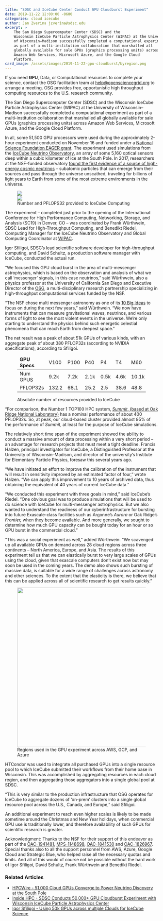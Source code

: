 ```yaml
---
title: "SDSC and IceCube Center Conduct GPU Cloudburst Experiment"
date: 2019-11-22 12:00:00 -0600
categories: cloud icecube
author: Jan Zverina jzverina@sdsc.edu
excerpt: >
    The San Diego Supercomputer Center (SDSC) and the
    Wisconsin IceCube Particle Astrophysics Center (WIPAC) at the University
    of Wisconsin–Madison successfully completed a computational experiment
    as part of a multi-institution collaboration that marshalled all
    globally available for sale GPUs (graphics processing units) across
    Amazon Web Services, Microsoft Azure, and the Google Cloud
    Platform.
card_image: /assets/images/2019-11-22-gpu-cloudburst/byregion.png
---
```



<div class="alert alert-primary" role="alert">
If you need <strong>GPU</strong>, Data, or Computational resources to
complete your science, contact the OSG facilitation
team at <a href="mailto:help@opensciencegrid.org">help@opensciencegrid.org</a>
to arrange a meeting. OSG provides free, opportunistic high throughput
computing resources to the U.S. research community.
</div>


The San Diego Supercomputer Center (SDSC) and the
Wisconsin IceCube Particle Astrophysics Center (WIPAC) at the University
of Wisconsin–Madison successfully completed a computational experiment
as part of a multi-institution collaboration that marshalled all
globally available for sale GPUs (graphics processing units) across
Amazon Web Services, Microsoft Azure, and the Google Cloud
Platform.

In all, some 51,500 GPU processors were used during the
approximately 2-hour experiment conducted on November 16 and funded
under a [National Science Foundation EAGER
grant](https://www.nsf.gov/awardsearch/showAward?AWD_ID=1941481&HistoricalAwards=false).
The experiment used simulations from the [IceCube Neutrino
Observatory](https://icecube.wisc.edu/), an array of some 5,160
optical sensors deep within a cubic kilometer of ice at the South Pole.
In 2017, researchers at the NSF-funded observatory [found the first evidence of a source of high-energy
cosmic
neutrinos](https://www.sdsc.edu/News%20Items/PR20180712_IceCube_neutrino.html)
– subatomic particles that can emerge from their sources and pass
through the universe unscathed, traveling for billions of light years to
Earth from some of the most extreme environments in the universe.

<figure class="figure">
<div class="container">
    <div class="row">
        <div class="col-md">
            <img src="{{site.baseurl}}/assets/images/2019-11-22-gpu-cloudburst/numgpus.png" class="img-fluid figure-img">
        </div>
        <div class="col-md">
            <img src="{{site.baseurl}}/assets/images/2019-11-22-gpu-cloudburst/gpupflops.png" class="img-fluid figure-img">
        </div>
    </div>
</div>
<figcaption class="figure-caption">Number and PFLOPS32 provided to IceCube Computing</figcaption>
</figure>

The experiment – completed just prior to the opening of
the International Conference for High Performance Computing, Networking,
Storage, and Analysis (SC19) in Denver, CO – was coordinated by Frank
Würthwein, SDSC Lead for High-Throughput Computing, and Benedikt Riedel,
Computing Manager for the IceCube Neutrino Observatory and Global
Computing Coordinator at [WIPAC](https://wipac.wisc.edu/).

Igor Sfiligoi, SDSC’s lead scientific software developer
for high-throughput computing, and David Schultz, a production software
manager with IceCube, conducted the actual run.

“We focused this GPU cloud burst in the area of multi-messenger astrophysics, which is based on the
observation and analysis of what we call ‘messenger’ signals, in this
case neutrinos,” said Würthwein, also a physics professor at the
University of California San Diego and Executive Director of the [OSG](https://opensciencegrid.org/), a multi-disciplinary
research partnership specializing in high-throughput computational
services funded by the NSF.

“The NSF chose multi messenger astronomy as one of its
[10 Big
Ideas](https://www.nsf.gov/news/special_reports/big_ideas/universe.jsp)
to focus on during the next few years,” said Würthwein. “We now have
instruments that can measure gravitational waves, neutrinos, and various
forms of light to see the most violent events in the universe. We’re
only starting to understand the physics behind such energetic celestial
phenomena that can reach Earth from deepest space.”

The net result was a peak of about 51k GPUs of various
kinds, with an aggregate peak of about 380 PFLOP32s (according to NVIDIA
specifications), according to Sfiligoi.


<figure class="figure ">
<table class="table table-responsive">
    <thead>
    <tr>
      <td><strong>GPU Specs</strong></td>
      <td>V100</td>
      <td>P100</td>
      <td>P40</td>
      <td>P4</td>
      <td>T4</td>
      <td>M60</td>
      <td>K80</td>
      <td>K520</td>
    </tr>
    </thead>
    <tbody>
    <tr>
      <td>Num GPUS</td>
      <td>9.2k</td>
      <td>7.2k</td>
      <td>2.1k</td>
      <td>0.5k</td>
      <td>4.6k</td>
      <td>10.1k</td>
      <td>12.5k</td>
      <td>5.4k</td>
    </tr>
    <tr>
      <td>PFLOP32s</td>
      <td>132.2</td>
      <td>68.1</td>
      <td>25.2</td>
      <td>2.5</td>
      <td>38.6</td>
      <td>48.8</td>
      <td>51.6</td>
      <td>12.4</td>
    </tr>
  </tbody>
</table>
<figcaption class="figure-caption">Absolute number of resources provided to IceCube</figcaption>
</figure>

“For comparison, the Number 1 TOP100 HPC system, [*Summit*, (based at Oak Ridge National
Laboratory)](https://www.olcf.ornl.gov/summit/) has a nominal
performance of about 400 PFLOP32s. So, at peak, our cloud-based cluster
provided almost 95% of the performance of *Summit*, at least for the
purpose of IceCube simulations.

The relatively short time span of the experiment showed
the ability to conduct a massive amount of data processing within a very
short period – an advantage for research projects that must meet a tight
deadline. Francis Halzen, principal investigator for IceCube, a
Distinguished Professor at the University of Wisconsin–Madison, and
director of the university’s Institute for Elementary Particle Physics,
foresaw this several years ago.

“We have initiated an effort to improve the calibration
of the instrument that will result in sensitivity improved by an
estimated factor of four,” wrote Halzen. “We can apply this improvement
to 10 years of archived data, thus obtaining the equivalent of 40 years
of current IceCube data.”

“We conducted this experiment with three goals in mind,”
said IceCube’s Riedel. “One obvious goal was to produce simulations that
will be used to do science with IceCube for multi-messenger
astrophysics. But we also wanted to understand the readiness of our
cyberinfrastructure for bursting into future Exascale-class facilities
such as Argonne’s *Aurora* or Oak Ridge’s *Frontier,* when they become
available. And more generally, we sought to determine how much GPU
capacity can be bought today for an hour or so GPU burst in the
commercial cloud.”

“This was a social experiment as well,” added Würthwein.
“We scavenged up all available GPUs on demand across 28 cloud regions
across three continents – North America, Europe, and Asia. The results
of this experiment tell us that we can elastically burst to very large
scales of GPUs using the cloud, given that exascale computers don’t
exist now but may soon be used in the coming years. The demo also shows
such bursting of massive data, is suitable for a wide range of
challenges across astronomy and other sciences. To the extent that the
elasticity is there, we believe that this can be applied across all of
scientific research to get results quickly.”

<figure class="figure float-left">
<img src="{{site.baseurl}}/assets/images/2019-11-22-gpu-cloudburst/byregion.png" class="img-fluid figure-img" width="525">
<figcaption class="figure-caption">Regions used in the GPU experiment across AWS, GCP, and Azure</figcaption>
</figure>

HTCondor was used to integrate all purchased GPUs into a
single resource pool to which IceCube submitted their workflows from
their home base in Wisconsin. This was accomplished by aggregating
resources in each cloud region, and then aggregating those aggregators
into a single global pool at SDSC.

“This is very similar to the production infrastructure
that OSG operates for IceCube to aggregate dozens of ‘on-prem’ clusters
into a single global resource pool across the U.S., Canada, and Europe,”
said Sfiligoi.

An additional experiment to reach even higher scales is
likely to be made sometime around the Christmas and New Year holidays,
when commercial GPU use is traditionally lower, and therefore
availability of such GPUs for scientific research is greater.

Acknowledgment: Thanks to the NSF for their support of
this endeavor as part of the
[OAC-1941481](https://www.nsf.gov/awardsearch/showAward?AWD_ID=1941481&HistoricalAwards=false),
[MPS-1148698](https://nsf.gov/awardsearch/showAward?AWD_ID=1148698&HistoricalAwards=false),
[OAC-1841530](https://www.nsf.gov/awardsearch/showAward?AWD_ID=1841530&HistoricalAwards=false)
and
[OAC-1826967](https://www.nsf.gov/awardsearch/showAward?AWD_ID=1826967&HistoricalAwards=false).
Special thanks also to all the support personnel from AWS, Azure, Google
Cloud and Strategic Blue, who helped raise all the necessary quotas and
limits. And all of this would of course not be possible without the hard
work of Igor Sfiligoi, David Schultz, Frank Würthwein and Benedikt Riedel.

### Related Articles
- [HPCWire - 51,000 Cloud GPUs Converge to Power Neutrino Discovery at the South Pole](https://www.hpcwire.com/2019/11/22/51000-cloud-gpus-converge-to-power-neutrino-discovery-at-the-south-pole/)
- [Inside HPC - SDSC Conducts 50,000+ GPU Cloudburst Experiment with Wisconsin IceCube Particle Astrophysics Center](https://insidehpc.com/2019/11/sdsc-conducts-50000-gpu-cloudburst-experiment-with-wisconsin-icecube-particle-astrophysics-center/)
- [Igor Sfiligoi - Using 50k GPUs across multiple Clouds for IceCube Science](https://www.linkedin.com/pulse/using-50k-gpus-across-multiple-clouds-icecube-science-igor-sfiligoi/)



